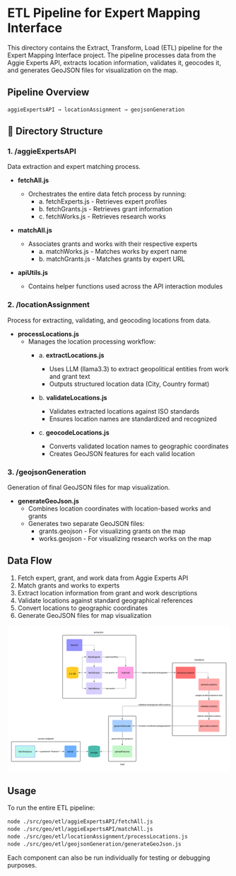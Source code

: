 # ETL Pipeline for Expert Mapping Interface

This directory contains the Extract, Transform, Load (ETL) pipeline for the Expert Mapping Interface project. The pipeline processes data from the Aggie Experts API, extracts location information, validates it, geocodes it, and generates GeoJSON files for visualization on the map.

## Pipeline Overview

```
aggieExpertsAPI → locationAssignment → geojsonGeneration
```

## 📁 Directory Structure

### 1. /aggieExpertsAPI
Data extraction and expert matching process.

- **fetchAll.js**
  - Orchestrates the entire data fetch process by running:
    - a. fetchExperts.js - Retrieves expert profiles
    - b. fetchGrants.js - Retrieves grant information
    - c. fetchWorks.js - Retrieves research works

- **matchAll.js**
  - Associates grants and works with their respective experts
    - a. matchWorks.js - Matches works by expert name
    - b. matchGrants.js - Matches grants by expert URL

- **apiUtils.js**
  - Contains helper functions used across the API interaction modules

### 2. /locationAssignment
Process for extracting, validating, and geocoding locations from data.

- **processLocations.js**
  - Manages the location processing workflow:
    - a. **extractLocations.js**
      - Uses LLM (llama3.3) to extract geopolitical entities from work and grant text
      - Outputs structured location data (City, Country format)
    
    - b. **validateLocations.js**
      - Validates extracted locations against ISO standards
      - Ensures location names are standardized and recognized
    
    - c. **geocodeLocations.js**
      - Converts validated location names to geographic coordinates
      - Creates GeoJSON features for each valid location

### 3. /geojsonGeneration
Generation of final GeoJSON files for map visualization.

- **generateGeoJson.js**
  - Combines location coordinates with location-based works and grants
  - Generates two separate GeoJSON files:
    - grants.geojson - For visualizing grants on the map
    - works.geojson - For visualizing research works on the map

## Data Flow

1. Fetch expert, grant, and work data from Aggie Experts API
2. Match grants and works to experts
3. Extract location information from grant and work descriptions
4. Validate locations against standard geographical references
5. Convert locations to geographic coordinates
6. Generate GeoJSON files for map visualization

![ETL Diagram](../../assets/etl.png)

## Usage

To run the entire ETL pipeline:

```bash
node ./src/geo/etl/aggieExpertsAPI/fetchAll.js
node ./src/geo/etl/aggieExpertsAPI/matchAll.js
node ./src/geo/etl/locationAssignment/processLocations.js
node ./src/geo/etl/geojsonGeneration/generateGeoJson.js
```

Each component can also be run individually for testing or debugging purposes.
